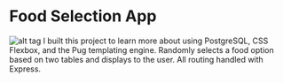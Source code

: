 # Food Selection App
![alt tag](http://localhost/images/home.png)
I built this project to learn more about using PostgreSQL, CSS Flexbox, and the Pug templating engine. Randomly
selects a food option based on two tables and displays to the user. All routing handled with Express.

